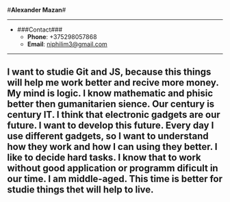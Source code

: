 #**Alexander Mazan**#
***
* ###Contact###
	* **Phone**: +375298057868
	* **Email**: niphilim3@gmail.com
---
I want to studie Git and JS, because this things will help me work better and recive more money.
My mind is logic. I know mathematic and phisic better then gumanitarien sience.
Our century  is century IT. I think that electronic gadgets are our future. I want to develop this future.
Every day I use different gadgets, so I want to understand how they work and how I can using they better.
I like to decide hard tasks. I know that to work without good application or programm dificult in our time.
I am middle-aged. This time is better for studie things thet will help to live.
---

